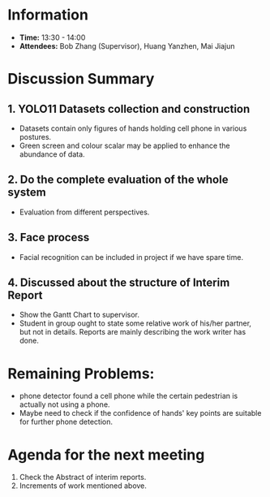 # Information
- **Time:** 13:30 - 14:00
- **Attendees:** Bob Zhang (Supervisor), Huang Yanzhen, Mai Jiajun
# Discussion Summary
## 1. YOLO11 Datasets collection and construction
- Datasets contain only figures of hands holding cell phone in various postures.
- Green screen and colour scalar may be applied to enhance the abundance of data.

## 2. Do the complete evaluation of the whole system
- Evaluation from different perspectives.

## 3. Face process
- Facial recognition can be included in project if we have spare time.

## 4. Discussed about the structure of Interim Report
- Show the Gantt Chart to supervisor.
- Student in group ought to state some relative work of his/her partner, but not in details. Reports are mainly describing the work writer has done.

# Remaining Problems:
- phone detector found a cell phone while the certain pedestrian is actually not using a phone.
- Maybe need to check if the confidence of hands' key points are suitable for further phone detection.
# Agenda for the next meeting
1. Check the Abstract of interim reports.
2. Increments of work mentioned above.